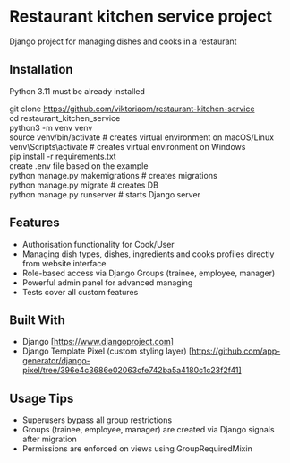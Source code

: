 # Restaurant kitchen service project

Django project for managing dishes and cooks in a restaurant

## Installation
Python 3.11 must be already installed

git clone https://github.com/viktoriaom/restaurant-kitchen-service  
cd restaurant_kitchen_service  
python3 -m venv venv  
source venv/bin/activate # creates virtual environment on macOS/Linux  
venv\Scripts\activate # creates virtual environment on Windows  
pip install -r requirements.txt  
create .env file based on the example  
python manage.py makemigrations # creates migrations  
python manage.py migrate # creates DB  
python manage.py runserver # starts Django server  

## Features
* Authorisation functionality for Cook/User
* Managing dish types, dishes, ingredients and cooks profiles directly from website interface
* Role-based access via Django Groups (trainee, employee, manager)
* Powerful admin panel for advanced managing
* Tests cover all custom features

## Built With
* Django [https://www.djangoproject.com]
* Django Template Pixel (custom styling layer) [https://github.com/app-generator/django-pixel/tree/396e4c3686e02063cfe742ba5a4180c1c23f2f41]

## Usage Tips
* Superusers bypass all group restrictions
* Groups (trainee, employee, manager) are created via Django signals after migration
* Permissions are enforced on views using GroupRequiredMixin
